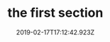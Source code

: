 ---
title: the first section
date: 2019-02-17T17:12:42.923Z
tutorial: Entrepreneurship
type: tutorial section
cover: /img/dose-juice-1184457-278x120.png
---